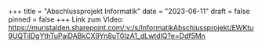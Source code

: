 +++
title = "Abschlussprojekt Informatik"
date = "2023-06-11"
draft = false
pinned = false
+++
Link zum VIdeo: <https://muristalden.sharepoint.com/:v:/s/InformatikAbschlussprojekt/EWKtu9UQTilDgYthTuPaiDABkCX9Yn8uT0IzA1_dLwtdlQ?e=Ddf5Mn>

[](https://muristalden.sharepoint.com/:v:/s/InformatikAbschlussprojekt/EWKtu9UQTilDgYthTuPaiDABkCX9Yn8uT0IzA1_dLwtdlQ?e=Ddf5Mn)